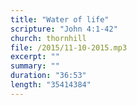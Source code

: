 ```yaml
---
title: "Water of life"
scripture: "John 4:1-42"
church: thornhill
file: /2015/11-10-2015.mp3
excerpt: ""
summary: ""
duration: "36:53"
length: "35414384"
---
```

